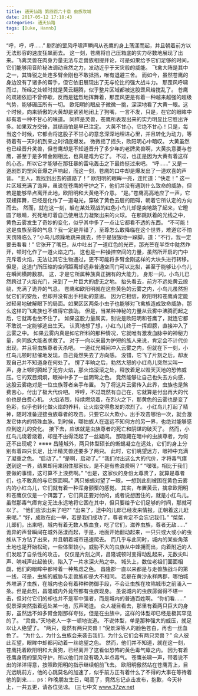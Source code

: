 ```yaml
---
title: 通天仙路 第四百六十章 虫族攻城
date: 2017-05-12 17:18:43
categories: 通天仙路
tags: [Duke, Hannb]
---
```


“呼，呼，呼……”
剧烈的罡风呼啸声瞬间从苍鹰的身上荡漾而起，并且朝着前方以无法形容的速度狂飙而去。
这一刻，苍鹰将自己压箱底的实力尽数地展现了出来。飞禽灵兽在肉身力量无法与走兽族相提并论，可是如果给予它们足够的时间，它们能够用音阶秘法调动自然之力，发动近乎于天灾般的威能。
飞禽大阵是其中之一，其锋锐之处连多臂金刚也不敢抵挡，唯有退避三舍。
而如今，虽然苍鹰的身边没有了诸多的帮手，但它依旧展现出了无与伦比的强大战斗力。
那罡风呼啸而过，所经之处顿时就是黄云翻腾，似乎整片区域都被这股罡风给搅乱了。
苍鹰的双翅依旧不曾停歇，反而是猛烈地挥舞着，那罡风更是有着一种越来越强的超级气势，能够碾压所有一切。
欧阳明的眼皮子微微一挑，深深地看了大黄一眼。这个时候，向来骄傲的大黄却是紧紧地闭上了狗嘴，一言不发，只是，在它的眼眸中却有着一种不甘心的味道。
同样是灵兽，苍鹰所表现出来的实力明显比它胜出许多。如果双方交锋，其结局怕是早已注定。
大黄不甘心，它绝不甘心！只是，每当这个时候，它都会将这股子不甘心的意念深深地埋进心里，并且转化为动力，等待着有一天时机到来之时彻底爆发。
微微摇了摇头，欧阳明心中暗叹。
大黄虽然也已经晋升灵兽，但苍鹰却是不知道晋升了多少年的老牌灵兽啊，大黄执意要与苍鹰，甚至于是多臂金刚相比，也真是难为它了。
不过，也正是因为大黄有着这样的心态，所以它才能够在那狂暴的雷电轰击之下最终挺过来吧。
“呼……”
又是一道剧烈的罡风音爆之声响起，而这一刻，苍鹰的口中却是爆发出了一道欢喜的声音。
“主人，我找到出去的道路了！”
欧阳明的眼眸一亮，连忙道：“快走！”
这一片区域充满了诡异，虽说在苍鹰的守护之下，他们并没有遇到什么致命的威胁，但若是能够早点离开此地，欧阳明和大黄绝不介意。
“是。”苍鹰高高地应了一声，它双翅挥舞，已经是化作了一道电光，穿破了黄色云层的阻碍，朝着它所认定的方向而去。
然而，就在这一刻，躲在某处观战的红色小鸟儿却是突地跳了起来，它瞪圆了眼睛，死死地盯着自己使用法力凝聚出来的火球。
在那跳跃着的光线之中，黄色云雾发生了奇妙的变化，似乎其中多了一点让它都看不透的东西。
“不可能！这是虫族至尊的气息？我一定是弄错了，至尊怎么敢降临在这个世界，难道它不怕天罚降临么？”小鸟儿烦躁地跳来跳去，终于是狠狠地一跺脚，道：“不行，我一定要去看看！”
它张开了嘴巴，从中吐出了一道红色的光芒，那光芒在半空中陡然炸开，顿时化作了一道火焰之门。
这也是一种操控空间的力量，虽然所开启的门中充斥着火焰，无法让其它生物通过，更不可能将多臂金刚这样的大块头进行转移。但是，这道门所压缩的空间距离却远非普通空间门可以比拟，甚至于能够让小鸟儿在瞬间横跨数郡。
这，才是它所属种族真正拥有的大能力。
身形一闪，小鸟儿已然跨过了火焰光门，来到了一片巨大的虚无之地。
抬头看去，前方不远处黄云缭绕，充满了诡异的气息。
苍鹰和欧阳明就在这些黄色的云雾之内，小鸟儿虽然担忧它们的安危，但却并没有出手相助的意思。
因为它相信，欧阳明和苍鹰肯定能过轻易地破解眼下的局面。如果区区两条小虫子也能够对飞禽族造成致命威胁，那么这样的飞禽族也不值得它救助。
但是，当某种神秘的力量从云雾中沸腾而起之后，它就再也坐不住了。
如果这股力量属实，别说是欧阳明和苍鹰了，就连它都不敢说一定能够逃出生天。
认真地想了想，小红鸟儿终于一挥翅膀，直接冲入了云雾之中。
如果云雾内真是如它所料的那种情况，它就唯有激发血脉中的神秘力量，向同族大能者求救了。
对于一向以来最为护短的族人来说，肯定会不计代价出现，并且将虫族尊者灭杀吧。
一道红光瞬间冲入云雾之内，但就在下一刻，小红鸟儿顿时悲催地发现，自己竟然失去了方向感。
没错，它飞了片刻之后，却发现自己并不知道身在何处了。
愣了半晌之后，勃然大怒的小红鸟儿突然尖叫一声，身上顿时腾起了无穷火焰，那火焰滚滚之处，释放着足以毁天灭地的恐怖威压。它的双目炯炯，眼神中多了一丝阴鸷之色。
竟然能够让自己也失去方向感，这股云雾绝对是一位虫族尊者亲手布置。
为了将这片云雾传入此界，虫族也是煞费苦心，付出了极大代价吧。
哼哼，不过既然有自己在，它就算是付出再大的代价也是白费心机。
火焰浓烈，持续燃烧着，在烈火之下，那黄色的云雾也是变了色彩，似乎也转化做火焰的养料，让火焰变得愈发的浓烈了。
小红鸟儿打起了精神，随时准备迎接虫族尊者的攻击。只要它以大欺小，出手攻击哪怕一次，就会激发它体内的特殊血脉。到时候，哪怕族人在遥远不知何方的另一界，也绝对能够感应到这儿的变化。
接下去，应该就是虫族尊者的死亡和阴谋的破灭了。
然而，小红鸟儿烧着烧着，却是不由得泛起了一丝疑问。
那隐藏在暗中的虫族尊者，为何还不出现呢？
※※※※
昌隆城外，两只体型硕长的蜥蜴凝立在远处，它们的身上分别有着四只长足，比半精灵兽还要多了两只。
此时，它们眺望远方，眼神中充满了凝重之色。
“启动了。”
“是啊，启动了。”
“我们付出这么大的代价，才将毒气瘴送到这一界，结果却用来困住那家伙，是不是有些浪费啊？”
“嘿嘿，相比于我们要做的事情，这可算不上浪费啊。”
“也是，这家伙的身份太尊贵了，就算是尊者们，也不敢真的与它照面啊。”
两只蜥蜴对望了一眼，一想到此刻被困在黄色云雾内的小红鸟儿，它们就有着一种浑身颤栗的感觉。
其实，布置黄云，擒拿欧阳明和苍鹰仅仅是一个饵罢了，它们真正要对付的，或者说想困住的，就是小红鸟儿。虽然那毒气瘴肯定无法永远地将它困在其中，但只要给予它们足够的时间，那就可以了。
“他们应该出来了吧?”
“出来了，途中的儿郎已经发来情报，正朝着这儿赶来呢。”
“好，成败在此一举，若是我们成功了，尊者肯定不会忘记我们。”
“桀桀，儿郎们，出来吧，城内有着无数人族血食，吃了它们，滋养虫族，尊者无敌……”
诡异的声音瞬间在城外荡漾而起，于是，地面开始翻动起来，一只只或大或小的虫族从下方钻了出来，并且朝着城市迅速爬去。
而几乎与此同时，城内的某些角落土地也是开始松动，一些体型较小，威胁不大的虫族从中蜂拥而出，向着附近的人们发起了自杀性的攻击。
仅仅是片刻之间，昌隆城顿时变得动乱起来，无数尖叫声、呐喊声此起彼伏，陷入了一片水深火热之中。
城头上，数位老祖们面面相觑，他们的眼眸中都带着一种焦虑之色。
昌隆郡一直以来都是与走兽族战斗的第一线，可是，虫族的威胁与走兽族却是大不相同。
若是在黄沙永祥两郡，哪怕城外堆满了虫族，在城内也会有着种种防御手段，不会让虫族在攻陷城市之前涌入一条。但是此刻，昌隆城内外竟然都有虫族现身。
虽说城内的虫族孱弱得不堪一击，但对付它们的却也并不是军中强者，而是城内的普通百姓啊。
“你们看……”
倪景深突然指着远处某一地，厉声喝道。
众人凝目看去，那里有着两只巨大的身影，虽然远不如多臂金刚那样夸张，但是在虫族中，这样的体型却已经是极其罕见的了。
“灵兽。”天地老人一字一顿地说道。
不说体型，单是那种强大的威压，就足以让人绝望了。
“两只，竟然有两只灵兽！”倪景深等人的脸色苍白，再也一丝血色了。
“为什么，为什么虫族会来袭击我们，为什么它们会有两只灵兽？”
众人彼此互望，眼眸中却都闪动着一丝绝望之色。
然而，他们并不知道，就在这一刻，苍鹰托着欧阳明和大黄狗，已经离开了这看似恐怖的黄色毒气瘴之内。
因为有着苍鹰身周的罡风守护，所以他们并没有吸入半点毒气。
苍鹰长啸一声，带着说不出的洋洋得意，按照欧阳明的指示继续朝前飞去。
欧阳明傲然站在苍鹰背上，目光远眺前方，他的心跳莫名的加速了，似乎前方正有着什么了不得的大事在等待着他的到来……
ps：昨晚朋友生日，喝高了，竟然忘记点击发布，抱歉，今天补上，一共五更，请各位见谅。
(三七中文 www.37zw.net